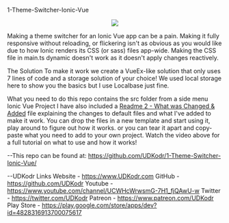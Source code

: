 1-Theme-Switcher-Ionic-Vue

<center><a href="https://youtu.be/5BE3EksCj3c" rel="nofollow">
  <img src="https://i9.ytimg.com/vi/5BE3EksCj3c/mqdefault.jpg?v=62c4f86f&sqp=CMiflJYG&rs=AOn4CLApYEqlkCYLSM6XQ4XASxdOCsS0ig" style="max-width: 100%;">
</a></center>

Making a theme switcher for an Ionic Vue app can be a pain. Making it fully responsive without reloading, or flickering isn't as obvious as you would like due to how Ionic renders its CSS (or sass) files app-wide. Making the CSS file in main.ts dynamic doesn't work as it doesn't apply changes reactively.

The Solution
To make it work we create a VueEx-like solution that only uses 7 lines of code and a storage solution of your choice! We used local storage here to show you the basics but I use Localbase just fine.

What you need to do
this repo contains the src folder from a side menu Ionic Vue Project
I have also included a <a href="/Readme 2 - What was Changed & Added.txt">Readme 2 - What was Changed & Added</a> file explaining the changes to default files and what I've added to make it work.
You can drop the files in a new template and start using it, play around to figure out how it works. or you can tear it apart and copy-paste what you need to add to your own project.
Watch the video above for a full tutorial on what to use and how it works!

--This repo can be found at:
https://github.com/UDKodr/1-Theme-Switcher-Ionic-Vue/

--UDKodr Links
Website - https://www.UDKodr.com
GitHub - https://github.com/UDKodr
Youtube - https://www.youtube.com/channel/UCWHcWrwsmG-7H1_fjQAwU-w
Twitter - https://twitter.com/UDKodr
Patreon - https://www.patreon.com/UDKodr
Play Store - https://play.google.com/store/apps/dev?id=4828316913700075617
